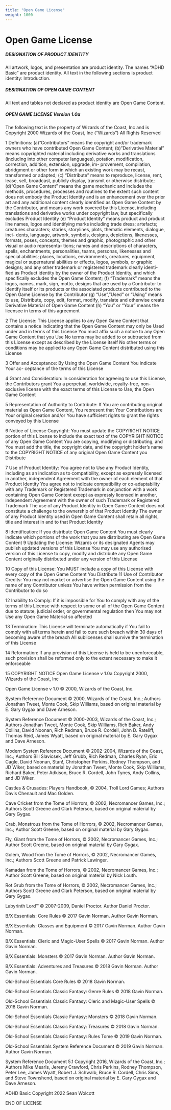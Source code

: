 ```yaml
---
title: "Open Game License"
weight: 1000
---
```

# Open Game License

##### DESIGNATION OF PRODUCT IDENTITY

All artwork, logos, and presentation are product identity.
The names “ADHD Basic”
are product identity. All text in the following sections is
product identity: Introduction.

##### DESIGNATION OF OPEN GAME CONTENT

All text and tables not declared as product identity are Open
Game Content.

##### OPEN GAME LICENSE Version 1.0a

The following text is the property of Wizards of the Coast, Inc and is Copyright
2000 Wizards of the Coast, Inc (“Wizards”) All Rights Reserved

1 Definitions: (a)”Contributors” means the copyright and/or trademark owners who
have contributed Open Game Content; (b)”Derivative Material” means copyrighted
material including derivative works and translations (including into other computer
languages), potation, modification, correction, addition, extension, upgrade, im-
provement, compilation, abridgment or other form in which an existing work may
be recast, transformed or adapted; (c) “Distribute” means to reproduce, license, rent,
lease, sell, broadcast, publicly display, transmit or otherwise distribute; (d)”Open
Game Content” means the game mechanic and includes the methods, procedures,
processes and routines to the extent such content does not embody the Product
Identity and is an enhancement over the prior art and any additional content clearly
identified as Open Game Content by the Contributor, and means any work covered
by this License, including translations and derivative works under copyright law,
but specifically excludes Product Identity (e) “Product Identity” means product and
product line names, logos and identifying marks including trade dress; artefacts;
creatures characters; stories, storylines, plots, thematic elements, dialogue, inci-
dents, language, artwork, symbols, designs, depictions, likenesses, formats, poses,
concepts, themes and graphic, photographic and other visual or audio representa-
tions; names and descriptions of characters, spells, enchantments, personalities,
teams, personas, likenesses and special abilities; places, locations, environments,
creatures, equipment, magical or supernatural abilities or effects, logos, symbols,
or graphic designs; and any other trademark or registered trademark clearly identi-
fied as Product identity by the owner of the Product Identity, and which specifically
excludes the Open Game Content; (f) “Trademark” means the logos, names, mark,
sign, motto, designs that are used by a Contributor to identify itself or its products or
the associated products contributed to the Open Game License by the Contributor (g)
“Use”,”Used” or “Using” means to use, Distribute, copy, edit, format, modify, translate
and otherwise create Derivative Material of Open Game Content (h) “You” or “Your”
means the licensee in terms of this agreement

2 The License: This License applies to any Open Game Content that contains a notice
indicating that the Open Game Content may only be Used under and in terms of
this License You must affix such a notice to any Open Game Content that you Use
No terms may be added to or subtracted from this License except as described by
the License itself No other terms or conditions may be applied to any Open Game
Content distributed using this License

3 Offer and Acceptance: By Using the Open Game Content You indicate Your ac-
ceptance of the terms of this License

4 Grant and Consideration: In consideration for agreeing to use this License, the
Contributors grant You a perpetual, worldwide, royalty-free, non-exclusive license
with the exact terms of this License to Use, the Open Game Content

5 Representation of Authority to Contribute: If You are contributing original
material as Open Game Content, You represent that Your Contributions are Your
original creation and/or You have sufficient rights to grant the rights conveyed
by this License

6 Notice of License Copyright: You must update the COPYRIGHT NOTICE portion of
this License to include the exact text of the COPYRIGHT NOTICE of any Open Game
Content You are copying, modifying or distributing, and You must add the title,
the copyright date, and the copyright holder’s name to the COPYRIGHT NOTICE of
any original Open Game Content you Distribute

7 Use of Product Identity: You agree not to Use any Product Identity, including as an
indication as to compatibility, except as expressly licensed in another, independent
Agreement with the owner of each element of that Product Identity You agree
not to indicate compatibility or co-adaptability with any Trademark or Registered
Trademark in conjunction with a work containing Open Game Content except as
expressly licensed in another, independent Agreement with the owner of such
Trademark or Registered Trademark The use of any Product Identity in Open Game
Content does not constitute a challenge to the ownership of that Product Identity
The owner of any Product Identity used in Open Game Content shall retain all
rights, title and interest in and to that Product Identity

8 Identification: If you distribute Open Game Content You must clearly indicate
which portions of the work that you are distributing are Open Game Content
9 Updating the License: Wizards or its designated Agents may publish updated
versions of this License You may use any authorised version of this License to
copy, modify and distribute any Open Game Content originally distributed under
any version of this License

10 Copy of this License: You MUST include a copy of this License with every copy
of the Open Game Content You Distribute
11 Use of Contributor Credits: You may not market or advertise the Open Game
Content using the name of any Contributor unless You have written permission
from the Contributor to do so

12 Inability to Comply: If it is impossible for You to comply with any of the terms of
this License with respect to some or all of the Open Game Content due to statute,
judicial order, or governmental regulation then You may not Use any Open Game
Material so affected

13 Termination: This License will terminate automatically if You fail to comply
with all terms herein and fail to cure such breach within 30 days of becoming
aware of the breach All sublicenses shall survive the termination of this License

14 Reformation: If any provision of this License is held to be unenforceable, such
provision shall be reformed only to the extent necessary to make it enforceable

15 COPYRIGHT NOTICE
Open Game License v 1.0a Copyright 2000, Wizards of the Coast, Inc

Open Game License v 1.0 © 2000, Wizards of the Coast, Inc.

System Reference Document © 2000, Wizards of the Coast, Inc.; Authors Jonathan Tweet, Monte Cook, Skip Williams, based on original material by E. Gary Gygax and Dave Arneson.

System Reference Document © 2000-2003, Wizards of the Coast, Inc.; Authors Jonathan Tweet, Monte Cook, Skip Williams, Rich Baker, Andy Collins, David Noonan, Rich Redman, Bruce R. Cordell, John D. Rateliff, Thomas Reid, James Wyatt, based on original material by E. Gary Gygax and Dave Arneson.

Modern System Reference Document © 2002-2004, Wizards of the Coast, Inc.; Authors Bill Slavicsek, Jeff Grubb, Rich Redman, Charles Ryan, Eric Cagle, David Noonan, Stan!, Christopher Perkins, Rodney Thompson, and JD Wiker, based on material by Jonathan Tweet, Monte Cook, Skip Williams, Richard Baker, Peter Adkison, Bruce R. Cordell, John Tynes, Andy Collins, and JD Wiker.

Castles & Crusades: Players Handbook, © 2004, Troll Lord Games; Authors Davis Chenault and Mac Golden.

Cave Cricket from the Tome of Horrors, © 2002, Necromancer Games, Inc.; Authors Scott Greene and Clark Peterson, based on original material by Gary Gygax.

Crab, Monstrous from the Tome of Horrors, © 2002, Necromancer Games, Inc.; Author Scott Greene, based on original material by Gary Gygax.

Fly, Giant from the Tome of Horrors, © 2002, Necromancer Games, Inc.; Author Scott Greene, based on original material by Gary Gygax.

Golem, Wood from the Tome of Horrors, © 2002, Necromancer Games, Inc.; Authors Scott Greene and Patrick Lawinger.

Kamadan from the Tome of Horrors, © 2002, Necromancer Games, Inc.; Author Scott Greene, based on original material by Nick Louth.

Rot Grub from the Tome of Horrors, © 2002, Necromancer Games, Inc.; Authors Scott Greene and Clark Peterson, based on original material by Gary Gygax.

Labyrinth Lord™ © 2007-2009, Daniel Proctor. Author Daniel Proctor.

B/X Essentials: Core Rules © 2017 Gavin Norman. Author Gavin Norman.

B/X Essentials: Classes and Equipment © 2017 Gavin Norman. Author Gavin Norman.

B/X Essentials: Cleric and Magic-User Spells © 2017 Gavin Norman. Author Gavin Norman.

B/X Essentials: Monsters © 2017 Gavin Norman. Author Gavin Norman.

B/X Essentials: Adventures and Treasures © 2018 Gavin Norman. Author Gavin Norman.

Old-School Essentials Core Rules © 2018 Gavin Norman.

Old-School Essentials Classic Fantasy: Genre Rules © 2018 Gavin Norman.

Old-School Essentials Classic Fantasy: Cleric and Magic-User Spells © 2018 Gavin Norman.

Old-School Essentials Classic Fantasy: Monsters © 2018 Gavin Norman.

Old-School Essentials Classic Fantasy: Treasures © 2018 Gavin Norman.

Old-School Essentials Classic Fantasy: Rules Tome © 2019 Gavin Norman.

Old-School Essentials System Reference Document © 2019 Gavin Norman. Author Gavin Norman. 

System Reference Document 5.1 Copyright 2016, Wizards of the Coast, Inc.; Authors Mike Mearls, Jeremy Crawford, Chris Perkins, Rodney Thompson, Peter Lee, James Wyatt, Robert J. Schwalb, Bruce R. Cordell, Chris Sims, and Steve Townshend, based on original material by E. Gary Gygax and Dave Arneson.

ADHD Basic Copyright 2022 Sean Wolcott

END OF LICENSE
